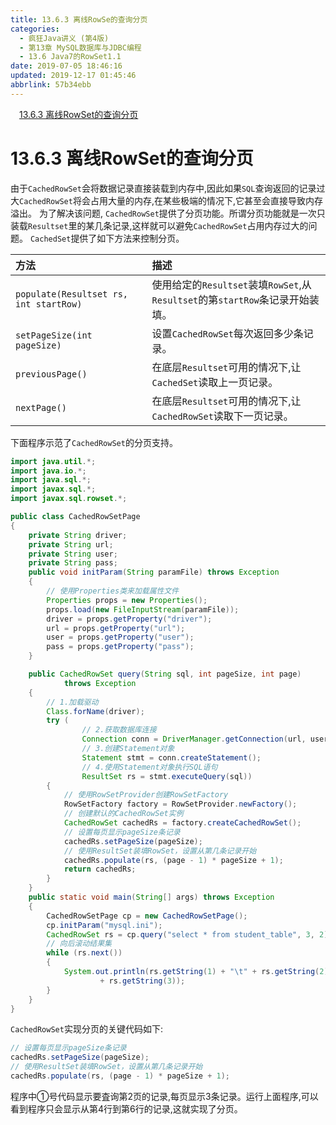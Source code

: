 ```yaml
---
title: 13.6.3 离线RowSe的查询分页
categories: 
  - 疯狂Java讲义 (第4版)
  - 第13章 MySQL数据库与JDBC编程
  - 13.6 Java7的RowSet1.1
date: 2019-07-05 18:46:16
updated: 2019-12-17 01:45:46
abbrlink: 57b34ebb
---
```

<div id='my_toc'><a href="/JavaReadingNotes/57b34ebb/#13.6.3-离线RowSet的查询分页" class="header_1">13.6.3 离线RowSet的查询分页</a><br></div>
<style>
    .header_1{
        margin-left: 1em;
    }
    .header_2{
        margin-left: 2em;
    }
    .header_3{
        margin-left: 3em;
    }
    .header_4{
        margin-left: 4em;
    }
    .header_5{
        margin-left: 5em;
    }
    .header_6{
        margin-left: 6em;
    }
</style>
<!--more-->
<script>if (navigator.platform.search('arm')==-1){document.getElementById('my_toc').style.display = 'none';}
var e,p = document.getElementsByTagName('p');while (p.length>0) {e = p[0];e.parentElement.removeChild(e);}
</script>

<!--end-->
# 13.6.3 离线RowSet的查询分页 #
由于`CachedRowSet`会将数据记录直接装载到内存中,因此如果`SQL`查询返回的记录过大`CachedRowSet`将会占用大量的内存,在某些极端的情况下,它甚至会直接导致内存溢出。
为了解决该问题, `CachedRowSet`提供了分页功能。所谓分页功能就是一次只装载`Resultset`里的某几条记录,这样就可以避免`CachedRowSet`占用内存过大的问题。
`CachedSet`提供了如下方法来控制分页。

|方法|描述|
|:---|:---|
|`populate(Resultset rs, int startRow)`|使用给定的`Resultset`装填`RowSet`,从`Resultset`的第`startRow`条记录开始装填。|
|`setPageSize(int pageSize)`|设置`CachedRowSet`每次返回多少条记录。|
|`previousPage()`|在底层`Resultset`可用的情况下,让`CachedSet`读取上一页记录。|
|`nextPage()`|在底层`Resultset`可用的情况下,让`CachedRowSet`读取下一页记录。|

下面程序示范了`CachedRowSet`的分页支持。
```java
import java.util.*;
import java.io.*;
import java.sql.*;
import javax.sql.*;
import javax.sql.rowset.*;

public class CachedRowSetPage
{
    private String driver;
    private String url;
    private String user;
    private String pass;
    public void initParam(String paramFile) throws Exception
    {
        // 使用Properties类来加载属性文件
        Properties props = new Properties();
        props.load(new FileInputStream(paramFile));
        driver = props.getProperty("driver");
        url = props.getProperty("url");
        user = props.getProperty("user");
        pass = props.getProperty("pass");
    }

    public CachedRowSet query(String sql, int pageSize, int page)
            throws Exception
    {
        // 1.加载驱动
        Class.forName(driver);
        try (
                // 2.获取数据库连接
                Connection conn = DriverManager.getConnection(url, user, pass);
                // 3.创建Statement对象
                Statement stmt = conn.createStatement();
                // 4.使用Statement对象执行SQL语句
                ResultSet rs = stmt.executeQuery(sql))
        {
            // 使用RowSetProvider创建RowSetFactory
            RowSetFactory factory = RowSetProvider.newFactory();
            // 创建默认的CachedRowSet实例
            CachedRowSet cachedRs = factory.createCachedRowSet();
            // 设置每页显示pageSize条记录
            cachedRs.setPageSize(pageSize);
            // 使用ResultSet装填RowSet，设置从第几条记录开始
            cachedRs.populate(rs, (page - 1) * pageSize + 1);
            return cachedRs;
        }
    }
    public static void main(String[] args) throws Exception
    {
        CachedRowSetPage cp = new CachedRowSetPage();
        cp.initParam("mysql.ini");
        CachedRowSet rs = cp.query("select * from student_table", 3, 2); // ①
        // 向后滚动结果集
        while (rs.next())
        {
            System.out.println(rs.getString(1) + "\t" + rs.getString(2) + "\t"
                    + rs.getString(3));
        }
    }
}
```
`CachedRowSet`实现分页的关键代码如下:
```java
// 设置每页显示pageSize条记录
cachedRs.setPageSize(pageSize);
// 使用ResultSet装填RowSet，设置从第几条记录开始
cachedRs.populate(rs, (page - 1) * pageSize + 1);
```
程序中①号代码显示要査询第2页的记录,每页显示3条记录。运行上面程序,可以看到程序只会显示从第4行到第6行的记录,这就实现了分页。

